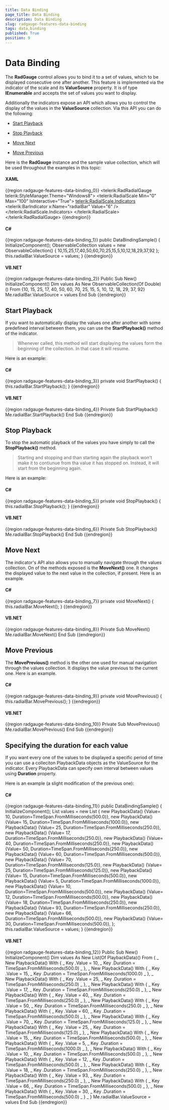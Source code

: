 ```yaml
---
title: Data Binding
page_title: Data Binding
description: Data Binding
slug: radgauge-features-data-binding
tags: data,binding
published: True
position: 9
---
```


# Data Binding

The __RadGauge__ control allows you to bind it to a set of values, which to be displayed consecutive one after another. This feature is implemented via the indicator of the scale and its __ValueSource__ property. It is of type __IEnumerable__ and accepts the set of values you want to display.      

Additionally the indicators expose an API which allows you to control the display of the values in the __ValueSource__ collection. Via this API you can do the following:      

* [Start Playback](#start-playback)

* [Stop Playback](#stop-playback)

* [Move Next](#move-next)

* [Move Previous](#move-previous)

Here is the __RadGauge__ instance and the sample value collection, which will be used throughout the examples in this topic:      

#### __XAML__
{{region radgauge-features-data-binding_0}}
	<telerik:RadRadialGauge telerik:StyleManager.Theme="Windows8">
	    <telerik:RadialScale Min="0"
	                         Max="100"
	                         IsInteractive="True">
	        <telerik:RadialScale.Indicators>
	            <telerik:BarIndicator x:Name="radialBar"
	                                  Value="6" />
	        </telerik:RadialScale.Indicators>
	    </telerik:RadialScale>
	</telerik:RadRadialGauge>
{{endregion}}

#### __C#__
{{region radgauge-features-data-binding_1}}
	public DataBindingSample()
	{
	    InitializeComponent();
	    ObservableCollection<double> values = new ObservableCollection<double>()
	    { 
	        10,15,25,17,40,50,60,70,25,15,5,10,12,18,29,37,92
	    };
	    this.radialBar.ValueSource = values;
	}
{{endregion}}

#### __VB.NET__
{{region radgauge-features-data-binding_2}}
	Public Sub New()
	 InitializeComponent()
	 Dim values As New ObservableCollection(Of Double)() From {10, 15, 25, 17, 40, 50, 60, 70, 25, 15, 5, 10, 12, 18, 29, 37, 92}
	 Me.radialBar.ValueSource = values
	End Sub
{{endregion}}

## Start Playback

If you want to automatically display the values one after another with some predefined interval between them, you can use the __StartPlayback()__ method of the indicator.         

>Whenever called, this method will start displaying the values form the beginning of the collection. In that case it will resume.
   
Here is an example:   

#### __C#__
{{region radgauge-features-data-binding_3}}
	private void StartPlayback()
	{
	    this.radialBar.StartPlayback();
	}
{{endregion}}

#### __VB.NET__
{{region radgauge-features-data-binding_4}}
	Private Sub StartPlayback()
	 Me.radialBar.StartPlayback()
	End Sub
{{endregion}}

## Stop Playback

To stop the automatic playback of the values you have simply to call the __StopPlayback()__ method.         

>Starting and stopping and than starting again the playback won't make it to contiunue from tha value it has stopped on. Instead, it will start from the beginning again.
			
Here is an example:          

#### __C#__
{{region radgauge-features-data-binding_5}}
	private void StopPlayback()
	{
	    this.radialBar.StopPlayback();
	}
{{endregion}}

#### __VB.NET__

{{region radgauge-features-data-binding_6}}
	Private Sub StopPlayback()
	 Me.radialBar.StopPlayback()
	End Sub
{{endregion}}

## Move Next

The indicator's API also allows you to manually navigate through the values collection. On of the methods exposed is the __MoveNext()__ one. It changes the displayed value to the next value in the collection, if present. Here is an example.        

#### __C#__
{{region radgauge-features-data-binding_7}}
	private void MoveNext()
	{
	    this.radialBar.MoveNext();
	}
{{endregion}}

#### __VB.NET__
{{region radgauge-features-data-binding_8}}
	Private Sub MoveNext()
	 Me.radialBar.MoveNext()
	End Sub
{{endregion}}

## Move Previous

The __MovePrevious()__ method is the other one used for manual navigation through the values collection. It displays the value previous to the current one. Here is an example.        

#### __C#__
{{region radgauge-features-data-binding_9}}
	private void MovePrevious()
	{
	    this.radialBar.MovePrevious();
	}
{{endregion}}

#### __VB.NET__
{{region radgauge-features-data-binding_10}}
	Private Sub MovePrevious()
	 Me.radialBar.MovePrevious()
	End Sub
{{endregion}}

## Specifying the duration for each value

If you want every one of the values to be displayed a specific period of time you can use a colleciton PlaybackData objects as the ValueSource for the indicator. Every PlaybackData can specify own interval between values using __Duration__ property.        

Here is an example (a slight modification of the previous one):        

#### __C#__
{{region radgauge-features-data-binding_11}}
	public DataBindingSample()
	{
	    InitializeComponent();
	    List<PlaybackData> values = new List<PlaybackData>
	    {
	        new PlaybackData() {Value= 10, Duration=TimeSpan.FromMilliseconds(500.0)},
	        new PlaybackData() {Value= 15, Duration=TimeSpan.FromMilliseconds(1000.0)},
	        new PlaybackData() {Value= 25, Duration=TimeSpan.FromMilliseconds(250.0)},
	        new PlaybackData() {Value= 17, Duration=TimeSpan.FromMilliseconds(250.0)},
	        new PlaybackData() {Value= 40, Duration=TimeSpan.FromMilliseconds(250.0)},
	        new PlaybackData() {Value= 50, Duration=TimeSpan.FromMilliseconds(250.0)},
	        new PlaybackData() {Value= 60, Duration=TimeSpan.FromMilliseconds(500.0)},
	        new PlaybackData() {Value= 70, Duration=TimeSpan.FromMilliseconds(125.0)},
	        new PlaybackData() {Value= 25, Duration=TimeSpan.FromMilliseconds(125.0)},
	        new PlaybackData() {Value= 15, Duration=TimeSpan.FromMilliseconds(500.0)},
	        new PlaybackData() {Value= 5, Duration=TimeSpan.FromMilliseconds(1000.0)},
	        new PlaybackData() {Value= 10, Duration=TimeSpan.FromMilliseconds(500.0)},
	        new PlaybackData() {Value= 12, Duration=TimeSpan.FromMilliseconds(500.0)},
	        new PlaybackData() {Value= 18, Duration=TimeSpan.FromMilliseconds(250.0)},
	        new PlaybackData() {Value= 93, Duration=TimeSpan.FromMilliseconds(250.0)},
	        new PlaybackData() {Value= 66, Duration=TimeSpan.FromMilliseconds(500.0)},
	        new PlaybackData() {Value= 30, Duration=TimeSpan.FromMilliseconds(500.0)},
	    };
	    this.radialBar.ValueSource = values;
	}
{{endregion}}

#### __VB.NET__
{{region radgauge-features-data-binding_12}}
	Public Sub New()
		InitializeComponent()
		Dim values As New List(Of PlaybackData)() From { _
			New PlaybackData() With { _
				Key .Value = 10, _
				Key .Duration = TimeSpan.FromMilliseconds(500.0) _
			}, _
			New PlaybackData() With { _
				Key .Value = 15, _
				Key .Duration = TimeSpan.FromMilliseconds(1000.0) _
			}, _
			New PlaybackData() With { _
				Key .Value = 25, _
				Key .Duration = TimeSpan.FromMilliseconds(250.0) _
			}, _
			New PlaybackData() With { _
				Key .Value = 17, _
				Key .Duration = TimeSpan.FromMilliseconds(250.0) _
			}, _
			New PlaybackData() With { _
				Key .Value = 40, _
				Key .Duration = TimeSpan.FromMilliseconds(250.0) _
			}, _
			New PlaybackData() With { _
				Key .Value = 50, _
				Key .Duration = TimeSpan.FromMilliseconds(250.0) _
			}, _
			New PlaybackData() With { _
				Key .Value = 60, _
				Key .Duration = TimeSpan.FromMilliseconds(500.0) _
			}, _
			New PlaybackData() With { _
				Key .Value = 70, _
				Key .Duration = TimeSpan.FromMilliseconds(125.0) _
			}, _
			New PlaybackData() With { _
				Key .Value = 25, _
				Key .Duration = TimeSpan.FromMilliseconds(125.0) _
			}, _
			New PlaybackData() With { _
				Key .Value = 15, _
				Key .Duration = TimeSpan.FromMilliseconds(500.0) _
			}, _
			New PlaybackData() With { _
				Key .Value = 5, _
				Key .Duration = TimeSpan.FromMilliseconds(1000.0) _
			}, _
			New PlaybackData() With { _
				Key .Value = 10, _
				Key .Duration = TimeSpan.FromMilliseconds(500.0) _
			}, _
			New PlaybackData() With { _
				Key .Value = 12, _
				Key .Duration = TimeSpan.FromMilliseconds(500.0) _
			}, _
			New PlaybackData() With { _
				Key .Value = 18, _
				Key .Duration = TimeSpan.FromMilliseconds(250.0) _
			}, _
			New PlaybackData() With { _
				Key .Value = 93, _
				Key .Duration = TimeSpan.FromMilliseconds(250.0) _
			}, _
			New PlaybackData() With { _
				Key .Value = 66, _
				Key .Duration = TimeSpan.FromMilliseconds(500.0) _
			}, _
			New PlaybackData() With { _
				Key .Value = 30, _
				Key .Duration = TimeSpan.FromMilliseconds(500.0) _
			} _
		}
		Me.radialBar.ValueSource = values
	End Sub
{{endregion}}